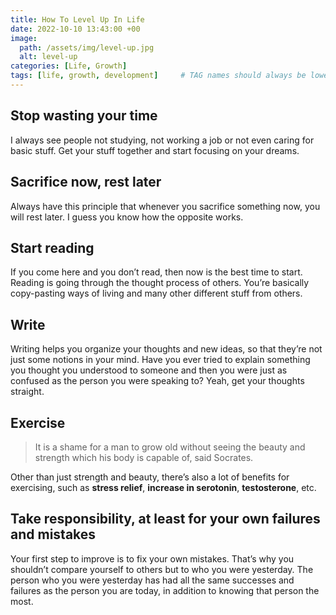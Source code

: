 ```yaml
---
title: How To Level Up In Life
date: 2022-10-10 13:43:00 +00
image:
  path: /assets/img/level-up.jpg
  alt: level-up
categories: [Life, Growth]
tags: [life, growth, development]     # TAG names should always be lowercase
---
```



## Stop wasting your time

I always see people not studying, not working a job or not even caring for basic stuff. Get your stuff together and start focusing on your dreams.

## Sacrifice now, rest later

Always have this principle that whenever you sacrifice something now, you will rest later. I guess you know how the opposite works.

## Start reading

If you come here and you don’t read, then now is the best time to start. Reading is going through the thought process of others. You’re basically copy-pasting ways of living and many other different stuff from others.

## Write

Writing helps you organize your thoughts and new ideas, so that they’re not just some notions in your mind. Have you ever tried to explain something you thought you understood to someone and then you were just as confused as the person you were speaking to? Yeah, get your thoughts straight.

## Exercise

> It is a shame for a man to grow old without seeing the beauty and strength which his body is capable of, said Socrates. 

Other than just strength and beauty, there’s also a lot of benefits for exercising, such as **stress relief**, **increase in serotonin**, **testosterone**, etc.

## Take responsibility, at least for your own failures and mistakes

Your first step to improve is to fix your own mistakes. That’s why you shouldn’t compare yourself to others but to who you were yesterday. The person who you were yesterday has had all the same successes and failures as the person you are today, in addition to knowing that person the most.
